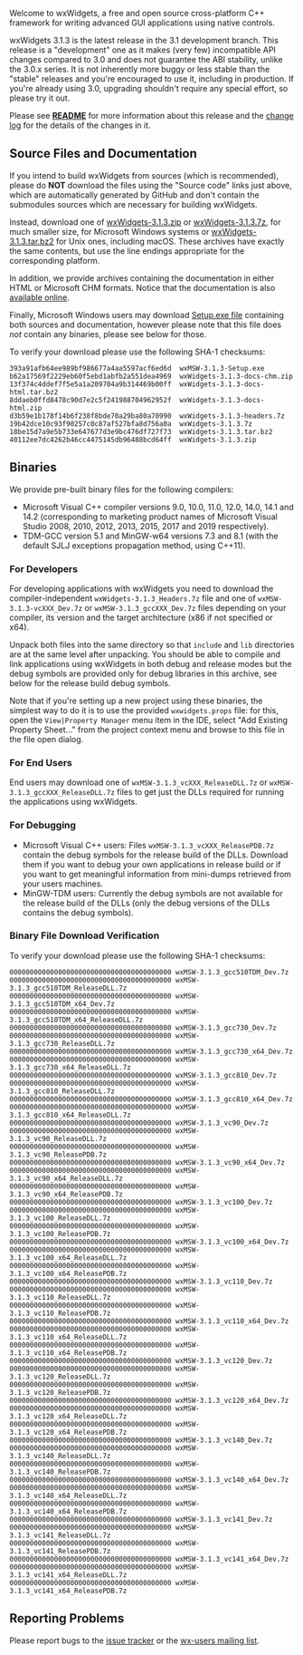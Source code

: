 Welcome to wxWidgets, a free and open source cross-platform C++ framework for writing advanced GUI applications using native controls.

wxWidgets 3.1.3 is the latest release in the 3.1 development branch. This release is a "development" one as it makes (very few) incompatible API changes compared to 3.0 and does not guarantee the ABI stability, unlike the 3.0.x series. It is not inherently more buggy or less stable than the "stable" releases and you're encouraged to use it, including in production. If you're already using 3.0, upgrading shouldn't require any special effort, so please try it out.

Please see [**README**](https://raw.githubusercontent.com/wxWidgets/wxWidgets/v3.1.3/docs/readme.txt) for more information about this release and the [change log](https://raw.githubusercontent.com/wxWidgets/wxWidgets/v3.1.3/docs/changes.txt) for the details of the changes in it.


## Source Files and Documentation

If you intend to build wxWidgets from sources (which is recommended), please do **NOT** download the files using the "Source code" links just above, which are automatically generated by GitHub and don't contain the submodules sources which are necessary for building wxWidgets.

Instead, download one of [wxWidgets-3.1.3.zip](https://github.com/wxWidgets/wxWidgets/releases/download/v3.1.3/wxWidgets-3.1.3.zip) or [wxWidgets-3.1.3.7z](https://github.com/wxWidgets/wxWidgets/releases/download/v3.1.3/wxWidgets-3.1.3.7z), for much smaller size, for Microsoft Windows systems or [wxWidgets-3.1.3.tar.bz2](https://github.com/wxWidgets/wxWidgets/releases/download/v3.1.3/wxWidgets-3.1.3.tar.bz2) for Unix ones, including macOS. These archives have exactly the same contents, but use the line endings appropriate for the corresponding platform.

In addition, we provide archives containing the documentation in either HTML or Microsoft CHM formats. Notice that the documentation is also [available online](https://docs.wxwidgets.org/3.1.3).

Finally, Microsoft Windows users may download [Setup.exe file](https://github.com/wxWidgets/wxWidgets/releases/download/v3.1.3/wxMSW-3.1.3-Setup.exe) containing both sources and documentation, however please note that this file does _not_ contain any binaries, please see below for those.

To verify your download please use the following SHA-1 checksums:

    393a91afb64ee989bf986677a4aa5597acf6ed6d  wxMSW-3.1.3-Setup.exe
    b62a17569f2229eb60f5ebd1abfb2a551dea4969  wxWidgets-3.1.3-docs-chm.zip
    13f374c4ddef7f5e5a1a209704a9b314469b00ff  wxWidgets-3.1.3-docs-html.tar.bz2
    8ddaeb0ffd8478c90d7e2c5f241988704962952f  wxWidgets-3.1.3-docs-html.zip
    d3b59e1b178f14b6f238f8bde70a29ba80a70990  wxWidgets-3.1.3-headers.7z
    19b42dce10c93f90257c0c87af527bfa8d756a0a  wxWidgets-3.1.3.7z
    18be15d7a9e5b733e647677d3e9bc476df727f73  wxWidgets-3.1.3.tar.bz2
    40112ee7dc4262b46cc4475145db96488bcd64ff  wxWidgets-3.1.3.zip

## Binaries

We provide pre-built binary files for the following compilers:

* Microsoft Visual C++ compiler versions 9.0, 10.0, 11.0, 12.0, 14.0, 14.1 and 14.2 (corresponding to marketing product names of Microsoft Visual Studio 2008, 2010, 2012, 2013, 2015, 2017 and 2019 respectively).
* TDM-GCC version 5.1 and MinGW-w64 versions 7.3 and 8.1 (with the default SJLJ exceptions propagation method, using C++11).

### For Developers

For developing applications with wxWidgets you need to download the compiler-independent `wxWidgets-3.1.3_Headers.7z` file and one of `wxMSW-3.1.3-vcXXX_Dev.7z` or `wxMSW-3.1.3_gccXXX_Dev.7z` files depending on your compiler, its version and the target architecture (x86 if not specified or x64).

Unpack both files into the same directory so that `include` and `lib` directories are at the same level after unpacking. You should be able to compile and link applications using wxWidgets in both debug and release modes but the debug symbols are provided only for debug libraries in this archive, see below for the release build debug symbols.

Note that if you're setting up a new project using these binaries, the simplest
way to do it is to use the provided `wxwidgets.props` file: for this, open the
`View|Property Manager` menu item in the IDE, select "Add Existing Property
Sheet..." from the project context menu and browse to this file in the file
open dialog.

### For End Users

End users may download one of `wxMSW-3.1.3_vcXXX_ReleaseDLL.7z` or `wxMSW-3.1.3_gccXXX_ReleaseDLL.7z` files to get just the DLLs required for running the applications using wxWidgets.

### For Debugging

* Microsoft Visual C++ users: Files `wxMSW-3.1.3_vcXXX_ReleasePDB.7z` contain the debug symbols for the release build of the DLLs. Download them if you want to debug your own applications in release build or if you want to get meaningful information from mini-dumps retrieved from your users machines.
* MinGW-TDM users: Currently the debug symbols are not available for the release build of the DLLs (only the debug versions of the DLLs contains the debug symbols).

### Binary File Download Verification

To verify your download please use the following SHA-1 checksums:

    0000000000000000000000000000000000000000 wxMSW-3.1.3_gcc510TDM_Dev.7z
    0000000000000000000000000000000000000000 wxMSW-3.1.3_gcc510TDM_ReleaseDLL.7z
    0000000000000000000000000000000000000000 wxMSW-3.1.3_gcc510TDM_x64_Dev.7z
    0000000000000000000000000000000000000000 wxMSW-3.1.3_gcc510TDM_x64_ReleaseDLL.7z
    0000000000000000000000000000000000000000 wxMSW-3.1.3_gcc730_Dev.7z
    0000000000000000000000000000000000000000 wxMSW-3.1.3_gcc730_ReleaseDLL.7z
    0000000000000000000000000000000000000000 wxMSW-3.1.3_gcc730_x64_Dev.7z
    0000000000000000000000000000000000000000 wxMSW-3.1.3_gcc730_x64_ReleaseDLL.7z
    0000000000000000000000000000000000000000 wxMSW-3.1.3_gcc810_Dev.7z
    0000000000000000000000000000000000000000 wxMSW-3.1.3_gcc810_ReleaseDLL.7z
    0000000000000000000000000000000000000000 wxMSW-3.1.3_gcc810_x64_Dev.7z
    0000000000000000000000000000000000000000 wxMSW-3.1.3_gcc810_x64_ReleaseDLL.7z
    0000000000000000000000000000000000000000 wxMSW-3.1.3_vc90_Dev.7z
    0000000000000000000000000000000000000000 wxMSW-3.1.3_vc90_ReleaseDLL.7z
    0000000000000000000000000000000000000000 wxMSW-3.1.3_vc90_ReleasePDB.7z
    0000000000000000000000000000000000000000 wxMSW-3.1.3_vc90_x64_Dev.7z
    0000000000000000000000000000000000000000 wxMSW-3.1.3_vc90_x64_ReleaseDLL.7z
    0000000000000000000000000000000000000000 wxMSW-3.1.3_vc90_x64_ReleasePDB.7z
    0000000000000000000000000000000000000000 wxMSW-3.1.3_vc100_Dev.7z
    0000000000000000000000000000000000000000 wxMSW-3.1.3_vc100_ReleaseDLL.7z
    0000000000000000000000000000000000000000 wxMSW-3.1.3_vc100_ReleasePDB.7z
    0000000000000000000000000000000000000000 wxMSW-3.1.3_vc100_x64_Dev.7z
    0000000000000000000000000000000000000000 wxMSW-3.1.3_vc100_x64_ReleaseDLL.7z
    0000000000000000000000000000000000000000 wxMSW-3.1.3_vc100_x64_ReleasePDB.7z
    0000000000000000000000000000000000000000 wxMSW-3.1.3_vc110_Dev.7z
    0000000000000000000000000000000000000000 wxMSW-3.1.3_vc110_ReleaseDLL.7z
    0000000000000000000000000000000000000000 wxMSW-3.1.3_vc110_ReleasePDB.7z
    0000000000000000000000000000000000000000 wxMSW-3.1.3_vc110_x64_Dev.7z
    0000000000000000000000000000000000000000 wxMSW-3.1.3_vc110_x64_ReleaseDLL.7z
    0000000000000000000000000000000000000000 wxMSW-3.1.3_vc110_x64_ReleasePDB.7z
    0000000000000000000000000000000000000000 wxMSW-3.1.3_vc120_Dev.7z
    0000000000000000000000000000000000000000 wxMSW-3.1.3_vc120_ReleaseDLL.7z
    0000000000000000000000000000000000000000 wxMSW-3.1.3_vc120_ReleasePDB.7z
    0000000000000000000000000000000000000000 wxMSW-3.1.3_vc120_x64_Dev.7z
    0000000000000000000000000000000000000000 wxMSW-3.1.3_vc120_x64_ReleaseDLL.7z
    0000000000000000000000000000000000000000 wxMSW-3.1.3_vc120_x64_ReleasePDB.7z
    0000000000000000000000000000000000000000 wxMSW-3.1.3_vc140_Dev.7z
    0000000000000000000000000000000000000000 wxMSW-3.1.3_vc140_ReleaseDLL.7z
    0000000000000000000000000000000000000000 wxMSW-3.1.3_vc140_ReleasePDB.7z
    0000000000000000000000000000000000000000 wxMSW-3.1.3_vc140_x64_Dev.7z
    0000000000000000000000000000000000000000 wxMSW-3.1.3_vc140_x64_ReleaseDLL.7z
    0000000000000000000000000000000000000000 wxMSW-3.1.3_vc140_x64_ReleasePDB.7z
    0000000000000000000000000000000000000000 wxMSW-3.1.3_vc141_Dev.7z
    0000000000000000000000000000000000000000 wxMSW-3.1.3_vc141_ReleaseDLL.7z
    0000000000000000000000000000000000000000 wxMSW-3.1.3_vc141_ReleasePDB.7z
    0000000000000000000000000000000000000000 wxMSW-3.1.3_vc141_x64_Dev.7z
    0000000000000000000000000000000000000000 wxMSW-3.1.3_vc141_x64_ReleaseDLL.7z
    0000000000000000000000000000000000000000 wxMSW-3.1.3_vc141_x64_ReleasePDB.7z


## Reporting Problems

Please report bugs to the [issue tracker](https://trac.wxwidgets.org/newticket) or the [wx-users mailing list](http://groups.google.com/group/wx-users).
